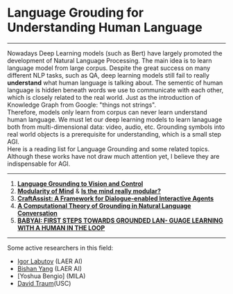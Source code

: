 # Language Grouding for Understanding Human Language
***
Nowadays Deep Learning models (such as Bert) have largely promoted the development of Natural Language Processing. The main idea is to learn language model from large corpus. Despite the great success on many different NLP tasks, such as QA, deep learning models still fail to really **understand** what human language is talking about. The sementic of human language is hidden beneath words we use to communicate with each other, which is closely related to the real world. Just as the introduction of Knowledge Graph from Google: "things not strings".
<br>
Therefore, models only learn from corpus can never learn understand human language. We must let our deep learning models to learn lanaguage both from multi-dimensional data: video, audio, etc. Grounding symbols into real world objects is a prerequisite for understanding, which is a small step AGI.
<br>
Here is a reading list for Language Grounding and some related topics. Although these works have not draw much attention yet, I believe they are indispensable for AGI.
***
1. [**Language Grounding to Vision and Control**](https://katefvision.github.io/LanguageGrounding/)
2. [**Modularity of Mind**](https://plato.stanford.edu/entries/modularity-mind/#WhatMentModu) & [**Is the mind really modular?**](http://www.subcortex.com/PrinzModularity.pdf)
3. [**CraftAssist: A Framework for Dialogue-enabled Interactive Agents**](https://arxiv.org/abs/1907.08584)
4. [**A Computational Theory of Grounding in Natural Language Conversation**](https://apps.dtic.mil/dtic/tr/fulltext/u2/a289894.pdf)
5. [**BABYAI: FIRST STEPS TOWARDS GROUNDED LAN- GUAGE LEARNING WITH A HUMAN IN THE LOOP**](https://arxiv.org/pdf/1810.08272.pdf)

***
Some active researchers in this field:
* [Igor Labutov](https://igorlabutov.com) (LAER AI) 
* [Bishan Yang](http://www.cs.cmu.edu/~bishan/) (LAER AI)
* [Yoshua Bengio] (MILA)
* [David Traum](http://people.ict.usc.edu/~traum/)(USC)


